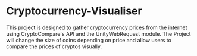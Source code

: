 # Cryptocurrency-Visualiser
This project is designed to gather cryptocurrency prices from the internet using CryptoCompare's API and the UnityWebRequest module. The Project will change the size of coins depending on price and allow users to compare the prices of cryptos visually.
